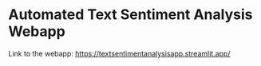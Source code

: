 # Automated Text Sentiment Analysis Webapp

Link to the webapp: https://textsentimentanalysisapp.streamlit.app/
